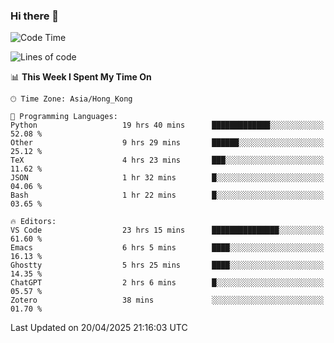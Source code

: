 ### Hi there 👋

<!--
**nicehiro/nicehiro** is a ✨ _special_ ✨ repository because its `README.md` (this file) appears on your GitHub profile.

Here are some ideas to get you started:

- 🔭 I’m currently working on ...
- 🌱 I’m currently learning ...
- 👯 I’m looking to collaborate on ...
- 🤔 I’m looking for help with ...
- 💬 Ask me about ...
- 📫 How to reach me: ...
- 😄 Pronouns: ...
- ⚡ Fun fact: ...
-->

<!--START_SECTION:waka-->
![Code Time](http://img.shields.io/badge/Code%20Time-551%20hrs%2022%20mins-blue)

![Lines of code](https://img.shields.io/badge/From%20Hello%20World%20I%27ve%20Written-1.7%20million%20lines%20of%20code-blue)

📊 **This Week I Spent My Time On** 

```text
🕑︎ Time Zone: Asia/Hong_Kong

💬 Programming Languages: 
Python                   19 hrs 40 mins      █████████████░░░░░░░░░░░░   52.08 % 
Other                    9 hrs 29 mins       ██████░░░░░░░░░░░░░░░░░░░   25.12 % 
TeX                      4 hrs 23 mins       ███░░░░░░░░░░░░░░░░░░░░░░   11.62 % 
JSON                     1 hr 32 mins        █░░░░░░░░░░░░░░░░░░░░░░░░   04.06 % 
Bash                     1 hr 22 mins        █░░░░░░░░░░░░░░░░░░░░░░░░   03.65 % 

🔥 Editors: 
VS Code                  23 hrs 15 mins      ███████████████░░░░░░░░░░   61.60 % 
Emacs                    6 hrs 5 mins        ████░░░░░░░░░░░░░░░░░░░░░   16.13 % 
Ghostty                  5 hrs 25 mins       ████░░░░░░░░░░░░░░░░░░░░░   14.35 % 
ChatGPT                  2 hrs 6 mins        █░░░░░░░░░░░░░░░░░░░░░░░░   05.57 % 
Zotero                   38 mins             ░░░░░░░░░░░░░░░░░░░░░░░░░   01.70 % 
```


 Last Updated on 20/04/2025 21:16:03 UTC
<!--END_SECTION:waka-->
